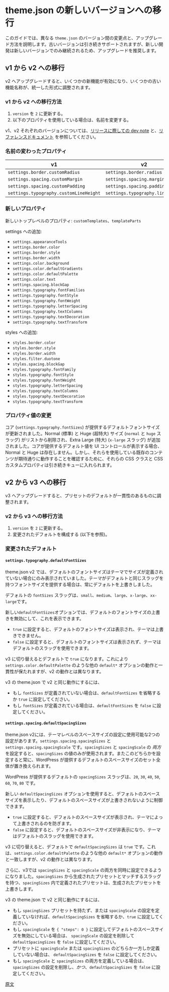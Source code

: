 <!-- 
# Migrating Theme.json to Newer Versions
 -->
# theme.json の新しいバージョンへの移行

<!-- 
This guide documents the changes between different `theme.json` versions and how to upgrade. Using older versions will continue to be supported. Upgrading is recommended because new development will continue in the newer versions.
 -->
このガイドでは、異なる `theme.json` のバージョン間の変更点と、アップグレード方法を説明します。古いバージョンは引き続きサポートされますが、新しい開発は新しいバージョンでのみ継続されるため、アップグレードを推奨します。

<!-- 
## Migrating from v1 to v2
 -->
## v1 から v2 への移行

<!-- 
Upgrading to v2 enables some new features and adjusts the naming of some old features to be more consistent with one another.
 -->
v2 へアップグレードすると、いくつかの新機能が有効になり、いくつかの古い機能名称が、統一した形式に調整されます。

<!-- 
### How to migrate from v1 to v2:
 -->
### v1 から v2 への移行方法

<!-- 
1. Update `version` to `2`.
2. Rename the properties that were updated (see below) if you're using them.
 -->
1. `version` を `2` に更新する。
2. 以下のプロパティを使用している場合は、名前を変更する。

<!-- 
Refer to the [dev note for the release](https://make.wordpress.org/core/2022/01/08/updates-for-settings-styles-and-theme-json/) and the [reference documents](/docs/reference-guides/theme-json-reference/README.md) for the respective v1 and v2 versions.
 -->
v1、v2 それぞれのバージョンについては、[リリースに際しての dev note](https://make.wordpress.org/core/2022/01/08/updates-for-settings-styles-and-theme-json/) と、[リファレンスドキュメント](https://ja.wordpress.org/team/handbook/block-editor/reference-guides/theme-json-reference/) を参照してください。

<!-- 
### Renamed properties
 -->
### 名前の変わったプロパティ

| v1                                         | v2                                   |
| ------------------------------------------ | ------------------------------------ |
| `settings.border.customRadius`             | `settings.border.radius`             |
| `settings.spacing.customMargin`            | `settings.spacing.margin`            |
| `settings.spacing.customPadding`           | `settings.spacing.padding`           |
| `settings.typography.customLineHeight`     | `settings.typography.lineHeight`     |

<!-- 
### New properties
 -->
### 新しいプロパティ
<!-- 
New top-level properties: `customTemplates`, `templateParts`.
 -->
新しいトップレベルのプロパティ: `customTemplates`、`templateParts`

<!-- 
Additions to settings:
 -->
settings への追加:

- `settings.appearanceTools`
- `settings.border.color`
- `settings.border.style`
- `settings.border.width`
- `settings.color.background`
- `settings.color.defaultGradients`
- `settings.color.defaultPalette`
- `settings.color.text`
- `settings.spacing.blockGap`
- `settings.typography.fontFamilies`
- `settings.typography.fontStyle`
- `settings.typography.fontWeight`
- `settings.typography.letterSpacing`
- `settings.typography.textColumns`
- `settings.typography.textDecoration`
- `settings.typography.textTransform`
<!-- 
Additions to styles:
 -->
styles への追加:

- `styles.border.color`
- `styles.border.style`
- `styles.border.width`
- `styles.filter.duotone`
- `styles.spacing.blockGap`
- `styles.typography.fontFamily`
- `styles.typography.fontStyle`
- `styles.typography.fontWeight`
- `styles.typography.letterSpacing`
- `styles.typography.textColumns`
- `styles.typography.textDecoration`
- `styles.typography.textTransform`
<!-- 
### Changes to property values
 -->
### プロパティ値の変更
<!-- 
The default font sizes provided by core (`settings.typography.fontSizes`) have been updated. The Normal and Huge sizes (with `normal` and `huge` slugs) have been removed from the list, and Extra Large (`x-large` slug) has been added. When the UI controls show the default values provided by core, Normal and Huge will no longer be present. However, their CSS classes and CSS Custom Properties are still enqueued to make sure existing content that uses them still works as expected.
 -->
コア (`settings.typography.fontSizes`) が提供するデフォルトフォントサイズが更新されました。Normal (標準) と Huge (超特大) サイズ (`normal` と `huge` スラッグ) がリストから削除され、Extra Large (特大) (`x-large` スラッグ) が追加されました。コアが提供するデフォルト値を UI コントロールが表示する場合、Normal と Huge は存在しません。しかし、それらを使用している既存のコンテンツが期待通りに動作することを確認するために、それらの CSS クラスと CSS カスタムプロパティは引き続きキューに入れられます。

<!-- 
## Migrating from v2 to v3
 -->
## v2 から v3 への移行

<!-- 
Upgrading to v3 adjusts preset defaults to be more consistent with one another.
 -->
v3 へアップグレードすると、プリセットのデフォルトが一貫性のあるものに調整されます。

<!-- 
### How to migrate from v2 to v3:
 -->
### v2 から v3 への移行方法

<!-- 
1. Update `version` to `3`.
2. Configure the changed defaults (see below).
 -->
1. `version` を `2` に更新する。
2. 変更されたデフォルトを構成する (以下を参照)。

<!-- 
### Changed defaults
 -->
### 変更されたデフォルト

#### `settings.typography.defaultFontSizes`

<!-- 
In theme.json v2, the default font sizes were only shown when theme sizes were not defined. A theme providing font sizes with the same slugs as the defaults would always override them.
 -->
theme.json v2 では、デフォルトのフォントサイズはテーマでサイズが定義されていない場合にのみ表示されていました。テーマがデフォルトと同じスラッグを持つフォントサイズを提供する場合は、常にデフォルトを上書きしました。

<!-- 
The default `fontSizes` slugs are: `small`, `medium`, `large`, `x-large`, and `xx-large`.
 -->
デフォルトの `fontSizes` スラッグは、`small`、`medium`、`large`、`x-large`、`xx-large`です。

<!-- 
The new `defaultFontSizes` option gives control over showing default font sizes and preventing those defaults from being overridden.
 -->
新しい`defaultFontSizes`オプションでは、デフォルトのフォントサイズの上書きを無効にして、これを表示できます。

<!-- 
- When set to `true` it will show the default font sizes and prevent them from being overridden by the theme.
- When set to `false` it will hide the default font sizes and allow the theme to use the default slugs.
 -->
- `true` に設定すると、デフォルトのフォントサイズは表示され、テーマは上書きできません。
- `false` に設定すると、デフォルトのフォントサイズは表示されず、テーマはデフォルトのスラッグを使用できます。

<!-- 
It is `true` by default when switching to v3. This is to be consistent with how other `default*` options work such as `settings.color.defaultPalette`, but differs from the behavior in v2.
 -->
v3 に切り替えるとデフォルトで `true` になります。これにより `settings.color.defaultPalette` のような他の `default*` オプションの動作と一貫性が保たれますが、v2 の動作とは異なります。

<!-- 
In theme.json v2, the default font sizes were only shown when theme sizes were not defined. A theme providing font sizes with the same slugs as the defaults would always override the default ones.
 -->
<!-- 
theme.json v2 では、テーマでサイズが定義されていない場合にのみ、デフォルトのフォントサイズが表示されていました。デフォルトと同じスラッグを持つフォントサイズを提供するテーマは、常にデフォルトのフォントサイズを上書きしていました。
 -->
<!-- 
To keep behavior similar to v2 with a v3 theme.json:
* If you do not have any `fontSizes` defined, `defaultFontSizes` can be left out or set to `true`.
* If you have some `fontSizes` defined, set `defaultFontSizes` to `false`.
 -->
v3 の theme.json で v2 と同じ動作にするには、
* もし `fontSizes` が定義されていない場合は、`defaultFontSizes` を省略するか `true` に設定してください。
* もし `fontSizes` が定義されている場合は、`defaultFontSizes` を `false` に設定してください。

#### `settings.spacing.defaultSpacingSizes`

<!-- 
In theme.json v2, there are two settings that could be used to set theme level spacing sizes: `settings.spacing.spacingSizes` and `settings.spacing.spacingScale`. Setting both `spacingSizes` _and_ `spacingScale` would only use the values from `spacingSizes`. And setting either of them would always replace the entire set of default spacing sizes provided by WordPress.
 -->
theme.json v2には、テーマレベルのスペースサイズの設定に使用可能な2つの設定があります。`settings.spacing.spacingSizes` と `settings.spacing.spacingScale` です。`spacingSizes` と `spacingScale` の _両方_ を設定すると、`spacingSizes` の値のみが使用されます。またこのどちらかを設定すると常に、WordPress が提供するデフォルトのスペースサイズのセット全体が置き換えられます。

<!-- 
The default `spacingSizes` slugs provided by WordPress are: `20`, `30`, `40`, `50`, `60`, `70`, and `80`.
 -->
WordPress が提供するデフォルトの `spacingSizes` スラッグは、`20`, `30`, `40`, `50`, `60`, `70`, `80` です。

<!-- 
The new `defaultSpacingSizes` option gives control over showing default spacing sizes and preventing those defaults from being overridden.
 -->
新しい `defaultSpacingSizes` オプションを使用すると、デフォルトのスペースサイズを表示したり、デフォルトのスペースサイズが上書きされないように制御できます。

<!-- 
- When set to `true` it will show the default spacing sizes and prevent them from being overridden by the theme.
- When set to `false` it will hide the default spacing sizes and allow the theme to use the default slugs.
 -->
- `true` に設定すると、デフォルトのスペースサイズが表示され、テーマによって上書きされるのを防ぎます。
- `false` に設定すると、デフォルトのスペースサイズが非表示になり、テーマはデフォルトのスラッグを使用できます。

<!-- 
`defaultSpacingSizes` is `true` by default when switching to v3. This is to be consistent with how other `default*` options work such as `settings.color.defaultPalette`, but differs from the behavior in v2.
 -->
v3 に切り替えると、デフォルトで `defaultSpacingSizes` は `true` です。これは、`settings.color.defaultPalette` のような他の `default*` オプションの動作と一致しますが、v2 の動作とは異なります。

<!-- 
Additionally, in v3 both `spacingSizes` and `spacingScale` can be set at the same time. Presets defined in `spacingSizes` with slugs matching the generated presets from `spacingSizes` will override the generated ones.
 -->
さらに、v3では `spacingSizes` と `spacingScale` の両方を同時に設定できるようになりました。`spacingSizes` から生成されたプリセットとマッチするスラッグを持つ、`spacingSizes` 内で定義されたプリセットは、生成されたプリセットを上書きします。

<!-- 
To keep behavior similar to v2 with a v3 theme.json:
* If you do not have any `spacingSizes` presets or `spacingScale` config defined, `defaultSpacingSizes` can be left out or set to `true`.
* If you disabled default spacing sizes by setting `spacingScale` to `{ "steps": 0 }`, remove the `spacingScale` config and set `defaultSpacingSizes` to `false`.
* If you defined only one of either `spacingScale` or `spacingSizes` for your presets, set `defaultSpacingSizes` to `false`.
* If you defined both `spacingScale` and `spacingSizes`, remove the `spacingSizes` config _and_ set `defaultSpacingSizes` to `false`.
 -->
v3 の theme.json で v2 と同じ動作にするには、
* もし `spacingSizes` プリセットを持たず、または `spacingScale` の設定を定義していなければ、`defaultSpacingSizes` を省略するか、`true` に設定してください。
* もし `spacingScale` を `{ "steps": 0 }` に設定してデフォルトのスペースサイズを無効にしている場合は、 `spacingScale` の設定を削除して `defaultSpacingSizes` を `false` に設定してください。
* プリセットに `spacingScale` または `spacingSizes` のどちらか一方しか定義していない場合は、 `defaultSpacingSizes` を `false` に設定してください。
* もし `spacingScale` と `spacingSizes` の両方を定義している場合は、 `spacingSizes` の設定を削除し、_かつ_、`defaultSpacingSizes` を `false` に設定してください。

[原文](https://github.com/WordPress/gutenberg/blob/trunk/docs/reference-guides/theme-json-reference/theme-json-migrations.md)

